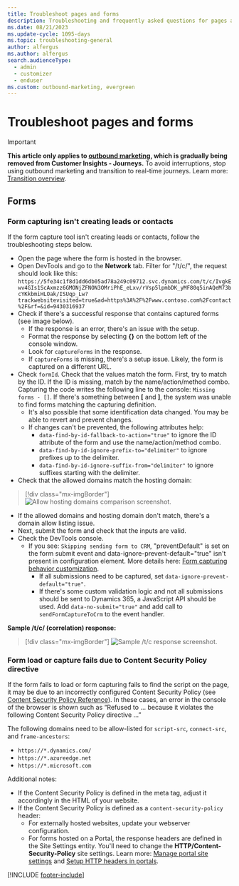 ```yaml
---
title: Troubleshoot pages and forms 
description: Troubleshooting and frequently asked questions for pages and forms in Dynamics 365 Customer Insights - Journeys.
ms.date: 08/21/2023
ms.update-cycle: 1095-days
ms.topic: troubleshooting-general
author: alfergus
ms.author: alfergus
search.audienceType: 
  - admin
  - customizer
  - enduser
ms.custom: outbound-marketing, evergreen
---
```


# Troubleshoot pages and forms

> [!IMPORTANT]
> **This article only applies to [outbound marketing](user-guide.md), which is gradually being removed from Customer Insights - Journeys.** To avoid interruptions, stop using outbound marketing and transition to real-time journeys. Learn more: [Transition overview](transition-overview.md).

## Forms

### Form capturing isn't creating leads or contacts

If the form capture tool isn't creating leads or contacts, follow the troubleshooting steps below.

- Open the page where the form is hosted in the browser.
- Open DevTools and go to the **Network** tab. Filter for "/t/c/", the request should look like this:
``
https://5fe34c1f8d1dd6db05ad78a249c09712.svc.dynamics.com/t/c/IvgkEwv4GIs1ScAxmzz6GMONjZFNON3OMriPhE_eLxv/rVsp5lpmbDK_yMF80q5inAQeM73bcYKkbmiHLOak/ISUqp_Lw?trackwebsitevisited=true&ad=https%3A%2F%2Fwww.contoso.com%2Fcontact%2F&rf=&id=9430316937
``
- Check if there's a successful response that contains captured forms (see image below).
  - If the response is an error, there's an issue with the setup.
  - Format the response by selecting **{}** on the bottom left of the console window.
  - Look for `captureForms` in the response.
  - If `captureForms` is missing, there's a setup issue. Likely, the form is captured on a different URL.
- Check `formId`. Check that the values match the form. First, try to match by the ID. If the ID is missing, match by the name/action/method combo. Capturing the code writes the following line to the console: `Missing forms - []`. If there's something between **[** and **]**, the system was unable to find forms matching the capturing definition.
  - It's also possible that some identification data changed. You may be able to revert and prevent changes.
  - If changes can't be prevented, the following attributes help:
    - `data-find-by-id-fallback-to-action="true"` to ignore the ID attribute of the form and use the name/action/method combo.
    - `data-find-by-id-ignore-prefix-to="delimiter"` to ignore prefixes up to the delimiter.
    - `data-find-by-id-ignore-suffix-from="delimiter"` to ignore suffixes starting with the delimiter.
- Check that the allowed domains match the hosting domain:
> [!div class="mx-imgBorder"]
> ![Allow hosting domains comparison screenshot.](media/pages-form-troubleshoot-allowed-hosting.png "Allow hosting domains comparison screenshot")
  - If the allowed domains and hosting domain don't match, there's a domain allow listing issue.
- Next, submit the form and check that the inputs are valid.
- Check the DevTools console.
  - If you see: `Skipping sending form to CRM`, "preventDefault" is set on the form submit event and data-ignore-prevent-default="true" isn't present in configuration element. More details here: [Form capturing behavior customization](./developer/marketing-form-client-side-extensibility.md#form-capturing-behavior-customization).
    - If all submissions need to be captured, set `data-ignore-prevent-default="true"`.
    - If there's some custom validation logic and not all submissions should be sent to Dynamics 365, a JavaScript API should be used. Add `data-no-submit="true"` and add call to `sendFormCaptureToCrm` to the event handler.

**Sample /t/c/ (correlation) response:**

> [!div class="mx-imgBorder"]
> ![Sample /t/c response screenshot.](media/pages-forms-troubleshoot-capture-example.png "Sample /t/c response screenshot")

### Form load or capture fails due to Content Security Policy directive

If the form fails to load or form capturing fails to find the script on the page, it may be due to an incorrectly configured Content Security Policy (see [Content Security Policy Reference](https://content-security-policy.com/)). In these cases, an error in the console of the browser is shown such as “Refused to ... because it violates the following Content Security Policy directive ...”

The following domains need to be allow-listed for `script-src`, `connect-src`, and `frame-ancestors`: 
- `https://*.dynamics.com/`
- `https://*.azureedge.net`
- `https://*.microsoft.com`

Additional notes:

- If the Content Security Policy is defined in the meta tag, adjust it accordingly in the HTML of your website.
- If the Content Security Policy is defined as a `content-security-policy` header:
    - For externally hosted websites, update your webserver configuration.
    - For forms hosted on a Portal, the response headers are defined in the Site Settings entity. You'll need to change the **HTTP/Content-Security-Policy** site settings. Learn more: [Manage portal site settings](/power-apps/maker/portals/configure/configure-site-settings#manage-portal-site-settings) and [Setup HTTP headers in portals](/power-apps/maker/portals/configure/cors-support).

[!INCLUDE [footer-include](./includes/footer-banner.md)]
